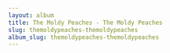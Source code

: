 ```yaml
---
layout: album
title: The Moldy Peaches - The Moldy Peaches
slug: themoldypeaches-themoldypeaches
album_slug: themoldypeaches-themoldypeaches
---
```

